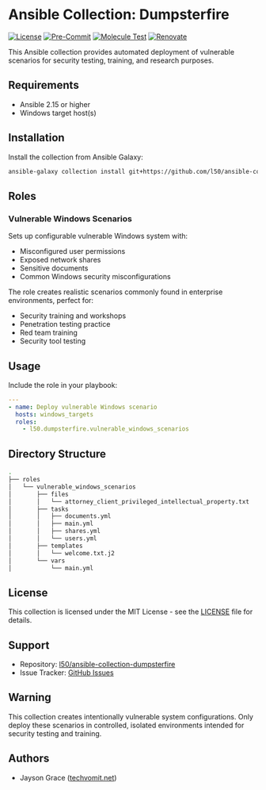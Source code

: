 # Ansible Collection: Dumpsterfire

[![License](https://img.shields.io/github/license/l50/ansible-collection-dumpsterfire?label=License&style=flat&color=blue&logo=github)](https://github.com/l50/ansible-collection-dumpsterfire/blob/main/LICENSE)
[![Pre-Commit](https://github.com/l50/ansible-collection-dumpsterfire/actions/workflows/pre-commit.yaml/badge.svg)](https://github.com/l50/ansible-collection-dumpsterfire/actions/workflows/pre-commit.yaml)
[![Molecule Test](https://github.com/l50/ansible-collection-dumpsterfire/actions/workflows/molecule.yaml/badge.svg)](https://github.com/l50/ansible-collection-dumpsterfire/actions/workflows/molecule.yaml)
[![Renovate](https://github.com/l50/ansible-collection-dumpsterfire/actions/workflows/renovate.yaml/badge.svg)](https://github.com/l50/ansible-collection-dumpsterfire/actions/workflows/renovate.yaml)

This Ansible collection provides automated deployment of vulnerable scenarios
for security testing, training, and research purposes.

## Requirements

- Ansible 2.15 or higher
- Windows target host(s)

## Installation

Install the collection from Ansible Galaxy:

```bash
ansible-galaxy collection install git+https://github.com/l50/ansible-collection-dumpsterfire.git,main
```

## Roles

### Vulnerable Windows Scenarios

Sets up configurable vulnerable Windows system with:

- Misconfigured user permissions
- Exposed network shares
- Sensitive documents
- Common Windows security misconfigurations

The role creates realistic scenarios commonly found in enterprise environments,
perfect for:

- Security training and workshops
- Penetration testing practice
- Red team training
- Security tool testing

## Usage

Include the role in your playbook:

```yaml
---
- name: Deploy vulnerable Windows scenario
  hosts: windows_targets
  roles:
    - l50.dumpsterfire.vulnerable_windows_scenarios
```

## Directory Structure

```bash
.
├── roles
│   └── vulnerable_windows_scenarios
│       ├── files
│       │   └── attorney_client_privileged_intellectual_property.txt
│       ├── tasks
│       │   ├── documents.yml
│       │   ├── main.yml
│       │   ├── shares.yml
│       │   └── users.yml
│       ├── templates
│       │   └── welcome.txt.j2
│       └── vars
│           └── main.yml
```

## License

This collection is licensed under the MIT License - see the [LICENSE](LICENSE)
file for details.

## Support

- Repository: [l50/ansible-collection-dumpsterfire](http://github.com/l50/ansible-collection-dumpsterfire)
- Issue Tracker: [GitHub Issues](https://github.com/l50/ansible-collection-dumpsterfire/issues)

## Warning

This collection creates intentionally vulnerable system configurations. Only
deploy these scenarios in controlled, isolated environments intended for
security testing and training.

## Authors

- Jayson Grace ([techvomit.net](https://techvomit.net))
